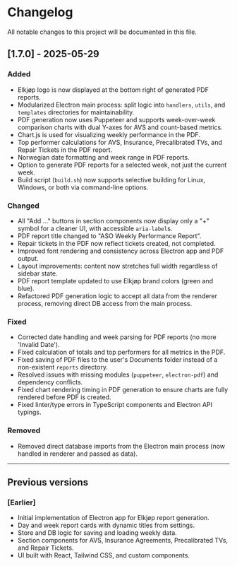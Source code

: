 # Changelog

All notable changes to this project will be documented in this file.

## [1.7.0] - 2025-05-29

### Added
- Elkjøp logo is now displayed at the bottom right of generated PDF reports.
- Modularized Electron main process: split logic into `handlers`, `utils`, and `templates` directories for maintainability.
- PDF generation now uses Puppeteer and supports week-over-week comparison charts with dual Y-axes for AVS and count-based metrics.
- Chart.js is used for visualizing weekly performance in the PDF.
- Top performer calculations for AVS, Insurance, Precalibrated TVs, and Repair Tickets in the PDF report.
- Norwegian date formatting and week range in PDF reports.
- Option to generate PDF reports for a selected week, not just the current week.
- Build script (`build.sh`) now supports selective building for Linux, Windows, or both via command-line options.

### Changed
- All "Add ..." buttons in section components now display only a "+" symbol for a cleaner UI, with accessible `aria-label`s.
- PDF report title changed to "ASO Weekly Performance Report".
- Repair tickets in the PDF now reflect tickets created, not completed.
- Improved font rendering and consistency across Electron app and PDF output.
- Layout improvements: content now stretches full width regardless of sidebar state.
- PDF report template updated to use Elkjøp brand colors (green and blue).
- Refactored PDF generation logic to accept all data from the renderer process, removing direct DB access from the main process.

### Fixed
- Corrected date handling and week parsing for PDF reports (no more 'Invalid Date').
- Fixed calculation of totals and top performers for all metrics in the PDF.
- Fixed saving of PDF files to the user's Documents folder instead of a non-existent `reports` directory.
- Resolved issues with missing modules (`puppeteer`, `electron-pdf`) and dependency conflicts.
- Fixed chart rendering timing in PDF generation to ensure charts are fully rendered before PDF is created.
- Fixed linter/type errors in TypeScript components and Electron API typings.

### Removed
- Removed direct database imports from the Electron main process (now handled in renderer and passed as data).

---

## Previous versions

### [Earlier]
- Initial implementation of Electron app for Elkjøp report generation.
- Day and week report cards with dynamic titles from settings.
- Store and DB logic for saving and loading weekly data.
- Section components for AVS, Insurance Agreements, Precalibrated TVs, and Repair Tickets.
- UI built with React, Tailwind CSS, and custom components. 